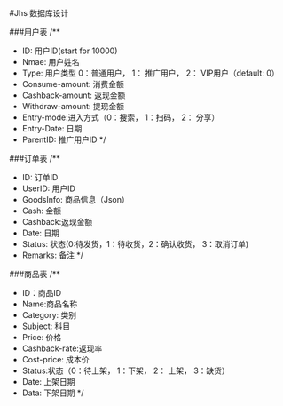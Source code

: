 #Jhs 数据库设计

###用户表
/**
* ID: 用户ID(start for 10000)
* Nmae: 用户姓名
* Type: 用户类型 0：普通用户， 1： 推广用户， 2： VIP用户（default: 0）
* Consume-amount: 消费金额
* Cashback-amount: 返现金额
* Withdraw-amount: 提现金额
* Entry-mode:进入方式（0：搜索， 1：扫码， 2： 分享）
* Entry-Date: 日期
* ParentID: 推广用户ID
*/



###订单表
/**
* ID: 订单ID
* UserID: 用户ID
* GoodsInfo: 商品信息（Json）
* Cash: 金额
* Cashback:返现金额
* Date: 日期
* Status: 状态(0:待发货，1：待收货，2：确认收货， 3：取消订单)
* Remarks: 备注
*/

###商品表
/**
* ID：商品ID
* Name:商品名称
* Category: 类别
* Subject: 科目
* Price: 价格
* Cashback-rate:返现率
* Cost-price: 成本价
* Status:状态（0：待上架， 1：下架， 2： 上架， 3：缺货）
* Date: 上架日期
* Data: 下架日期
*/